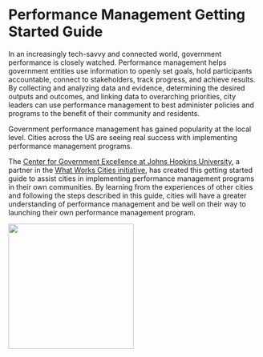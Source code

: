 Performance Management Getting Started Guide
=======

In an increasingly tech-savvy and connected world, government performance is closely watched. Performance management helps government entities use information to openly set goals, hold participants accountable, connect to stakeholders, track progress, and achieve results. By collecting and analyzing data and evidence, determining the desired outputs and outcomes, and linking data to overarching priorities, city leaders can use performance management to best administer policies and programs to the benefit of their community and residents.

Government performance management has gained popularity at the local level. Cities across the US are seeing real success with implementing performance management programs.

The [Center for Government Excellence at Johns Hopkins University](http://centerforgov.org), a partner in the [What Works Cities initiative](http://www.whatworkscities.org), has created this getting started guide to assist cities in implementing performance management programs in their own communities. By learning from the experiences of other cities and following the steps described in this guide, cities will have a greater understanding of performance management and be well on their way to launching their own performance management program.

<img src=https://raw.githubusercontent.com/govex/govex.github.io/master/images/WWC_ResourceStamp_web.png width=250 height=250 />





